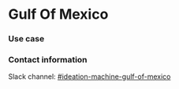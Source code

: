 # Gulf Of Mexico

### Use case

### Contact information

Slack channel: [#ideation-machine-gulf-of-mexico](https://equinor.slack.com/archives/C04CS9YFCBX)

<SlackNote/>